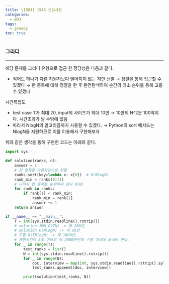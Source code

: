 ```yaml
---
title: \[BOJ] 1946 신입사원
categories: 
  - BOJ
tags: 
  - greedy
toc: true
---
```


### 그리디

---

해당 문제를 그리디 유형으로 접근 한 정당성은 다음과 같다.

- 적어도 하나가 다른 지원자보다 떨어지지 않는 자만 선발 → 정렬을 통해 접근할 수 있겠다 → 한 종목에 대해 정렬을 한 후 완전탐색하여 순간의 최소 순위를 통해 고를 수 있겠다

시간복잡도

- test case T가 최대 20, input의 사이즈가 최대 10만 → 10만의 N^2은 100억이다. 시간초과가 날 수밖에 없음
- 따라서 NlogN의 알고리즘까지 사용할 수 있겠다. → Python의 sort 메서드는 NlogN을 지원하므로 이를 이용해서 구현해보자

위와 같은 생각을 통해 구현한 코드는 아래와 같다.

```python
import sys

def solution(ranks, n):
    answer = 1
    # 한 종목을 오름차순으로 정렬
    ranks.sort(key=lambda x: x[0])  # O(NlogN)
    rank_min = ranks[0][1]
    # 나머지 한 종목을 순회하며 검사 O(N)
    for rank in ranks:
        if rank[1] < rank_min:
            rank_min = rank[1]
            answer += 1
    return answer

if __name__ == "__main__":
    T = int(sys.stdin.readline().rstrip())
    # solution 제외 O(TN) -> 약 200만
    # solution O(NlogN) -> 약 50만
    # 도합 O(TNlogN) -> 약 1000만
    # 제한시간이 2초 이므로 약 2000만번의 수행 이내에 끝내야 한다.
    for _ in range(T):
        test_ranks = list()
        N = int(sys.stdin.readline().rstrip())
        for _ in range(N):
            doc, interview = map(int, sys.stdin.readline().rstrip().split())
            test_ranks.append([doc, interview])

        print(solution(test_ranks, N))

```